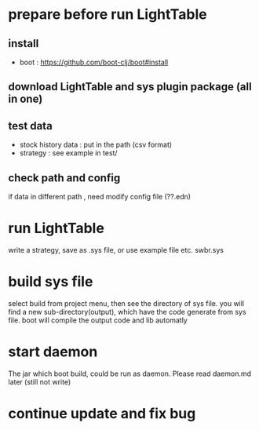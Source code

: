 
# prepare before run LightTable

## install

  + boot :  https://github.com/boot-clj/boot#install

## download LightTable and sys plugin package (all in one)

  [address]: http://7xnuts.com1.z0.glb.clouddn.com/lighTable.zip

## test data

  + stock history data  : put in the path (csv format)
  + strategy : see example in test/

## check path and config

  if data in different path , need modify config file (??.edn)

# run LightTable

  write a strategy, save as .sys file, or use example file etc. swbr.sys


# build sys file

  select build from project menu, then see the directory of sys file.
  you will find a new sub-directory(output), which have the code generate from sys file.
  boot will compile the output code and lib automatly

# start daemon

  The jar which boot build, could be run as daemon. Please read daemon.md later (still not write)

# continue update and fix bug


